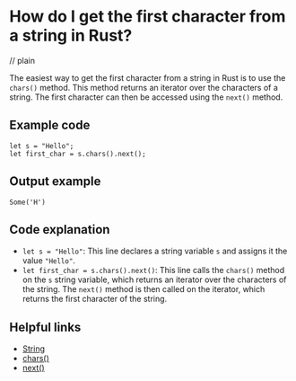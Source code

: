 # How do I get the first character from a string in Rust?
// plain

The easiest way to get the first character from a string in Rust is to use the `chars()` method. This method returns an iterator over the characters of a string. The first character can then be accessed using the `next()` method.

## Example code

```
let s = "Hello";
let first_char = s.chars().next();
```

## Output example

```
Some('H')
```

## Code explanation

- `let s = "Hello"`: This line declares a string variable `s` and assigns it the value `"Hello"`.
- `let first_char = s.chars().next()`: This line calls the `chars()` method on the `s` string variable, which returns an iterator over the characters of the string. The `next()` method is then called on the iterator, which returns the first character of the string.

## Helpful links
- [String](https://doc.rust-lang.org/std/string/struct.String.html)
- [chars()](https://doc.rust-lang.org/std/primitive.str.html#method.chars)
- [next()](https://doc.rust-lang.org/std/iter/trait.Iterator.html#method.next)